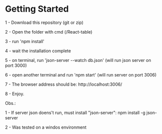 # Getting Started 

1 - Download this repository (git or zip)

2 - Open the folder with cmd (/React-table)

3 - run 'npm install'

4 - wait the installation complete

5 - on terminal, run 'json-server --watch db.json' (will run json server on port 3000)

6 - open another terminal and run 'npm start' (will run server on port 3006)

7 - The browser address should be: http://localhost:3006/

8 - Enjoy. 

Obs.: 

1 - If server json doens't run, must install "json-server": npm install -g json-server

2 - Was tested on a windos environment
